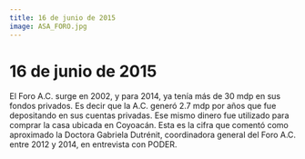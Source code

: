```yaml
---
title: 16 de junio de 2015
image: ASA_FORO.jpg
---
```


# 16 de junio de 2015

El Foro A.C. surge en 2002, y para 2014, ya tenía más de 30 mdp en sus fondos privados. Es decir que la A.C. generó 2.7 mdp por años que fue depositando en sus cuentas privadas. Ese mismo dinero fue utilizado para comprar la casa ubicada en Coyoacán.  Esta es la cifra que comentó como aproximado la Doctora Gabriela Dutrénit, coordinadora general del Foro A.C. entre 2012 y 2014, en entrevista con PODER. 
